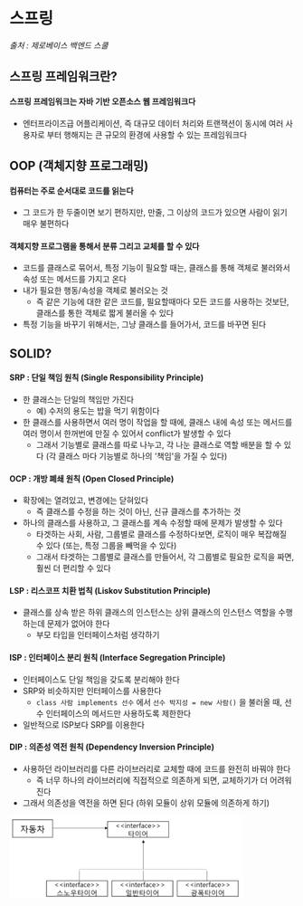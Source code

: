 # 스프링

*출처 : 제로베이스 백엔드 스쿨*





## 스프링 프레임워크란?



#### 스프링 프레임워크는 자바 기반 오픈소스 웹 프레임워크다

- 엔터프라이즈급 어플리케이션, 즉 대규모 데이터 처리와 트랜잭션이 동시에 여러 사용자로 부터 행해지는 큰 규모의 환경에 사용할 수 있는 프레임워크다





## OOP (객체지향 프로그래밍)



#### 컴퓨터는 주로 순서대로 코드를 읽는다

- 그 코드가 한 두줄이면 보기 편하지만, 만줄, 그 이상의 코드가 있으면 사람이 읽기 매우 불편하다




#### 객체지향 프로그램을 통해서 분류 그리고 교체를 할 수 있다

- 코드를 클래스로 묶어서, 특정 기능이 필요할 때는, 클래스를 통해 객체로 불러와서 속성 또는 메서드를 가지고 온다
- 내가 필요한 행동/속성을 객체로 불러오는 것
  - 즉 같은 기능에 대한 같은 코드를, 필요할때마다 모든 코드를 사용하는 것보단, 클래스를 통한 객체로 짧게 불러올 수 있다
- 특정 기능을 바꾸기 위해서는, 그냥 클래스를 들어가서, 코드를 바꾸면 된다





## SOLID?

#### SRP : 단일 책임 원칙 (Single Responsibility Principle)

- 한 클래스는 단일의 책임만 가진다
  - 예) 수저의 용도는 밥을 먹기 위함이다
- 한 클래스를 사용하면서 여러 명이 작업을 할 때에, 클래스 내에 속성 또는 메서드를 여러 명이서 한꺼번에 만질 수 있어서 conflict가 발생할 수 있다
  - 그래서 기능별로 클래스를 따로 나누고, 각 나눈 클래스로 역할 배분을 할 수 있다 (각 클래스 마다 기능별로 하나의 '책임'을 가질 수 있다)



#### OCP : 개방 폐쇄 원칙 (Open Closed Principle)

- 확장에는 열려있고, 변경에는 닫혀있다
  - 즉 클래스를 수정을 하는 것이 아닌, 신규 클래스를 추가하는 것
- 하나의 클래스를 사용하고, 그 클래스를 계속 수정할 때에 문제가 발생할 수 있다
  - 타겟하는 사회, 사람, 그룹별로 클래스를 수정하다보면, 로직이 매우 복잡해질 수 있다 (또는, 특정 그룹을 빼먹을 수 있다)
  - 그래서 타겟하는 그룹별로 클래스를 만들어서, 각 그룹별로 필요한 로직을 짜면, 훨씬 더 편리할 수 있다



#### LSP : 리스코프 치환 법칙 (Liskov Substitution Principle)

- 클래스를 상속 받은 하위 클래스의 인스턴스는 상위 클래스의 인스턴스 역할을 수행하는데 문제가 없어야 한다
  - 부모 타입을 인터페이스처럼 생각하기



#### ISP : 인터페이스 분리 원칙 (Interface Segregation Principle)

- 인터페이스도 단일 책임을 갖도록 분리해야 한다
- SRP와 비슷하지만 인터페이스를 사용한다
  - `class 사람 implements 선수` 에서 `선수 박지성 = new 사람()` 을 불러올 때, 선수 인터페이스의 메서드만 사용하도록 제한한다
- 일반적으로 ISP보다 SRP를 이용한다



#### DIP : 의존성 역전 원칙 (Dependency Inversion Principle)

- 사용하던 라이브러리를 다른 라이브러리로 교체할 때에 코드를 완전히 바꿔야 한다
  - 즉 너무 하나의 라이브러리에 직접적으로 의존하게 되면, 교체하기가 더 어려워진다
- 그래서 의존성을 역전을 하면 된다 (하위 모듈이 상위 모듈에 의존하게 하기)



![235E853E569870EA35](1_제로베이스_스프링.assets/235E853E569870EA35-16920093870392.png)
